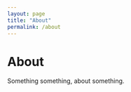 ```yaml
---
layout: page
title: "About"
permalink: /about
---
```


# About

Something something, about something. 
